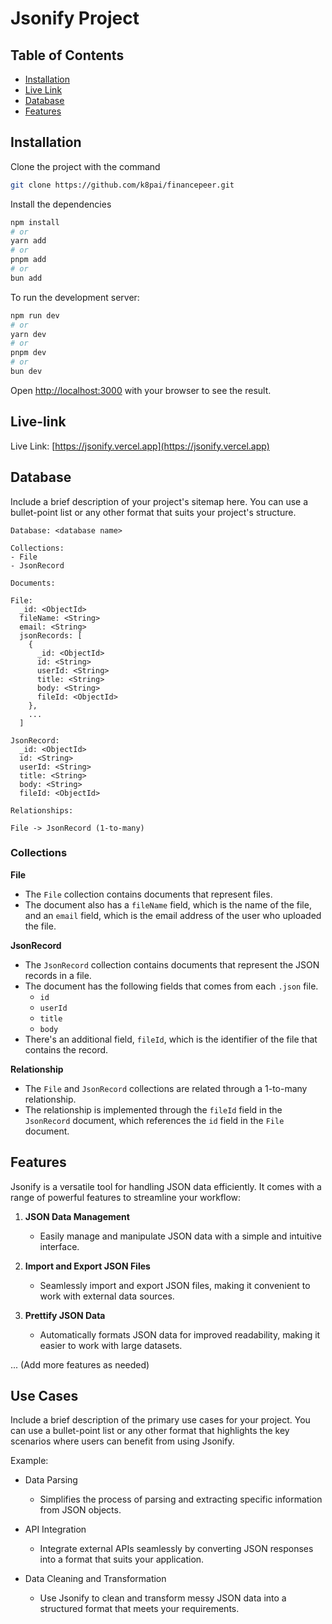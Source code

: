 # Jsonify Project

## Table of Contents

-   [Installation](#installation)
-   [Live Link](#live-link)
-   [Database](#database)
-   [Features](#features)

## Installation

Clone the project with the command

```bash
git clone https://github.com/k8pai/financepeer.git
```

Install the dependencies

```bash
npm install
# or
yarn add
# or
pnpm add
# or
bun add
```

To run the development server:

```bash
npm run dev
# or
yarn dev
# or
pnpm dev
# or
bun dev
```

Open [http://localhost:3000](http://localhost:3000) with your browser to see the result.

## Live-link

Live Link: [https://jsonify.vercel.app](https://jsonify.vercel.app)

## Database

Include a brief description of your project's sitemap here. You can use a bullet-point list or any other format that suits your project's structure.

```
Database: <database name>

Collections:
- File
- JsonRecord

Documents:

File:
  _id: <ObjectId>
  fileName: <String>
  email: <String>
  jsonRecords: [
    {
      _id: <ObjectId>
      id: <String>
      userId: <String>
      title: <String>
      body: <String>
      fileId: <ObjectId>
    },
    ...
  ]

JsonRecord:
  _id: <ObjectId>
  id: <String>
  userId: <String>
  title: <String>
  body: <String>
  fileId: <ObjectId>

Relationships:

File -> JsonRecord (1-to-many)
```

### Collections

**File**

-   The `File` collection contains documents that represent files.
-   The document also has a `fileName` field, which is the name of the file, and an `email` field, which is the email address of the user who uploaded the file.

**JsonRecord**

-   The `JsonRecord` collection contains documents that represent the JSON records in a file.
-   The document has the following fields that comes from each `.json` file.
    -   `id`
    -   `userId`
    -   `title`
    -   `body`
-   There's an additional field, `fileId`, which is the identifier of the file that contains the record.

**Relationship**

-   The `File` and `JsonRecord` collections are related through a 1-to-many relationship.
-   The relationship is implemented through the `fileId` field in the `JsonRecord` document, which references the `id` field in the `File` document.

## Features

Jsonify is a versatile tool for handling JSON data efficiently. It comes with a range of powerful features to streamline your workflow:

1. **JSON Data Management**

    - Easily manage and manipulate JSON data with a simple and intuitive interface.

2. **Import and Export JSON Files**

    - Seamlessly import and export JSON files, making it convenient to work with external data sources.

3. **Prettify JSON Data**
    - Automatically formats JSON data for improved readability, making it easier to work with large datasets.

... (Add more features as needed)

## Use Cases

Include a brief description of the primary use cases for your project. You can use a bullet-point list or any other format that highlights the key scenarios where users can benefit from using Jsonify.

Example:

-   Data Parsing

    -   Simplifies the process of parsing and extracting specific information from JSON objects.

-   API Integration

    -   Integrate external APIs seamlessly by converting JSON responses into a format that suits your application.

-   Data Cleaning and Transformation
    -   Use Jsonify to clean and transform messy JSON data into a structured format that meets your requirements.
